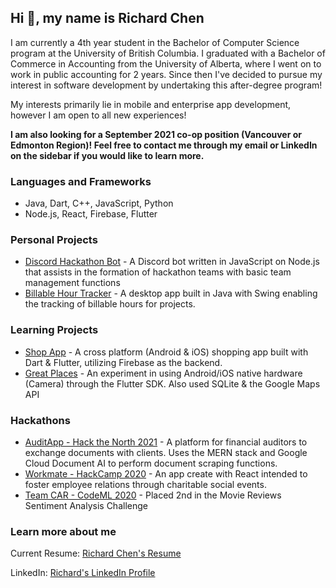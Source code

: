 ## Hi 👋, my name is Richard Chen

I am currently a 4th year student in the Bachelor of Computer Science program at the University of British Columbia. I graduated with a Bachelor of Commerce in Accounting from the University of Alberta, where I went on to work in public accounting for 2 years. Since then I've decided to pursue my interest in software development by undertaking this after-degree program! 

My interests primarily lie in mobile and enterprise app development, however I am open to all new experiences!

**I am also looking for a September 2021 co-op position (Vancouver or Edmonton Region)! Feel free to contact me through my email or LinkedIn on the sidebar if you would like to learn more.**

### Languages and Frameworks
- Java, Dart, C++, JavaScript, Python
- Node.js, React, Firebase, Flutter

### Personal Projects
- [Discord Hackathon Bot](https://github.com/rrichc/discord_hackathon_bot) - A Discord bot written in JavaScript on Node.js that assists in the formation of hackathon teams with basic team management functions
- [Billable Hour Tracker](https://github.com/rrichc/time-tracker) - A desktop app built in Java with Swing enabling the tracking of billable hours for projects.

### Learning Projects
- [Shop App](https://github.com/rrichc/shop_app) - A cross platform (Android & iOS) shopping app built with Dart & Flutter, utilizing Firebase as the backend.
- [Great Places](https://github.com/rrichc/great_places) - An experiment in using Android/iOS native hardware (Camera) through the Flutter SDK. Also used SQLite & the Google Maps API

### Hackathons
- [AuditApp - Hack the North 2021](https://devpost.com/software/auditapp) - A platform for financial auditors to exchange documents with clients. Uses the MERN stack and Google Cloud Document AI to perform document scraping functions.
- [Workmate - HackCamp 2020](https://devpost.com/software/workmate-kizwr0) - An app create with React intended to foster employee relations through charitable social events.
- [Team CAR - CodeML 2020](https://www.kaggle.com/c/codeml-challenge4/leaderboard) - Placed 2nd in the Movie Reviews Sentiment Analysis Challenge

### Learn more about me
Current Resume: [Richard Chen's Resume](https://github.com/rrichc/rrichc/blob/main/Richard_Chen_Resume.pdf)

LinkedIn: [Richard's LinkedIn Profile](https://www.linkedin.com/in/richard-c-chen/)

<!---
rrichc/rrichc is a ✨ special ✨ repository because its `README.md` (this file) appears on your GitHub profile.
You can click the Preview link to take a look at your changes.
--->
